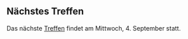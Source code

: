 ## Nächstes Treffen
Das nächste [Treffen](/Treffen/Termine/09_2019/) findet am Mittwoch, 4. September statt.

